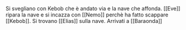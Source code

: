 Si svegliano con Kebob che è andato via e la nave che affonda.
[[Eve]] ripara la nave e si incazza con [[Nemo]] perchè ha fatto scappare [[Kebob]].
Si trovano [[Elias]] sulla nave.
Arrivati a [[Baraonda]]